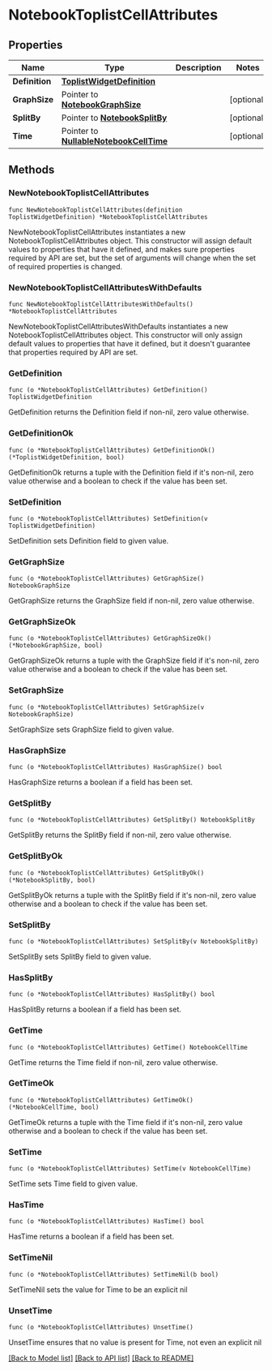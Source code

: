 # NotebookToplistCellAttributes

## Properties

| Name           | Type                                                           | Description | Notes      |
| -------------- | -------------------------------------------------------------- | ----------- | ---------- |
| **Definition** | [**ToplistWidgetDefinition**](ToplistWidgetDefinition.md)      |             |
| **GraphSize**  | Pointer to [**NotebookGraphSize**](NotebookGraphSize.md)       |             | [optional] |
| **SplitBy**    | Pointer to [**NotebookSplitBy**](NotebookSplitBy.md)           |             | [optional] |
| **Time**       | Pointer to [**NullableNotebookCellTime**](NotebookCellTime.md) |             | [optional] |

## Methods

### NewNotebookToplistCellAttributes

`func NewNotebookToplistCellAttributes(definition ToplistWidgetDefinition) *NotebookToplistCellAttributes`

NewNotebookToplistCellAttributes instantiates a new NotebookToplistCellAttributes object.
This constructor will assign default values to properties that have it defined,
and makes sure properties required by API are set, but the set of arguments
will change when the set of required properties is changed.

### NewNotebookToplistCellAttributesWithDefaults

`func NewNotebookToplistCellAttributesWithDefaults() *NotebookToplistCellAttributes`

NewNotebookToplistCellAttributesWithDefaults instantiates a new NotebookToplistCellAttributes object.
This constructor will only assign default values to properties that have it defined,
but it doesn't guarantee that properties required by API are set.

### GetDefinition

`func (o *NotebookToplistCellAttributes) GetDefinition() ToplistWidgetDefinition`

GetDefinition returns the Definition field if non-nil, zero value otherwise.

### GetDefinitionOk

`func (o *NotebookToplistCellAttributes) GetDefinitionOk() (*ToplistWidgetDefinition, bool)`

GetDefinitionOk returns a tuple with the Definition field if it's non-nil, zero value otherwise
and a boolean to check if the value has been set.

### SetDefinition

`func (o *NotebookToplistCellAttributes) SetDefinition(v ToplistWidgetDefinition)`

SetDefinition sets Definition field to given value.

### GetGraphSize

`func (o *NotebookToplistCellAttributes) GetGraphSize() NotebookGraphSize`

GetGraphSize returns the GraphSize field if non-nil, zero value otherwise.

### GetGraphSizeOk

`func (o *NotebookToplistCellAttributes) GetGraphSizeOk() (*NotebookGraphSize, bool)`

GetGraphSizeOk returns a tuple with the GraphSize field if it's non-nil, zero value otherwise
and a boolean to check if the value has been set.

### SetGraphSize

`func (o *NotebookToplistCellAttributes) SetGraphSize(v NotebookGraphSize)`

SetGraphSize sets GraphSize field to given value.

### HasGraphSize

`func (o *NotebookToplistCellAttributes) HasGraphSize() bool`

HasGraphSize returns a boolean if a field has been set.

### GetSplitBy

`func (o *NotebookToplistCellAttributes) GetSplitBy() NotebookSplitBy`

GetSplitBy returns the SplitBy field if non-nil, zero value otherwise.

### GetSplitByOk

`func (o *NotebookToplistCellAttributes) GetSplitByOk() (*NotebookSplitBy, bool)`

GetSplitByOk returns a tuple with the SplitBy field if it's non-nil, zero value otherwise
and a boolean to check if the value has been set.

### SetSplitBy

`func (o *NotebookToplistCellAttributes) SetSplitBy(v NotebookSplitBy)`

SetSplitBy sets SplitBy field to given value.

### HasSplitBy

`func (o *NotebookToplistCellAttributes) HasSplitBy() bool`

HasSplitBy returns a boolean if a field has been set.

### GetTime

`func (o *NotebookToplistCellAttributes) GetTime() NotebookCellTime`

GetTime returns the Time field if non-nil, zero value otherwise.

### GetTimeOk

`func (o *NotebookToplistCellAttributes) GetTimeOk() (*NotebookCellTime, bool)`

GetTimeOk returns a tuple with the Time field if it's non-nil, zero value otherwise
and a boolean to check if the value has been set.

### SetTime

`func (o *NotebookToplistCellAttributes) SetTime(v NotebookCellTime)`

SetTime sets Time field to given value.

### HasTime

`func (o *NotebookToplistCellAttributes) HasTime() bool`

HasTime returns a boolean if a field has been set.

### SetTimeNil

`func (o *NotebookToplistCellAttributes) SetTimeNil(b bool)`

SetTimeNil sets the value for Time to be an explicit nil

### UnsetTime

`func (o *NotebookToplistCellAttributes) UnsetTime()`

UnsetTime ensures that no value is present for Time, not even an explicit nil

[[Back to Model list]](../README.md#documentation-for-models) [[Back to API list]](../README.md#documentation-for-api-endpoints) [[Back to README]](../README.md)
